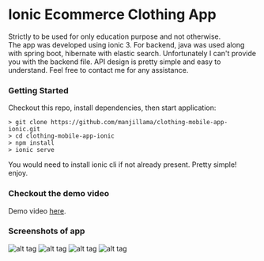 # Ionic Ecommerce Clothing App

Strictly to be used for only education purpose and not otherwise. <br>
The app was developed using ionic 3. For backend, java was used along with spring boot, hibernate with elastic search. Unfortunately I can't provide you with the backend file. API design is pretty simple and easy to understand. Feel free to contact me for any assistance.

### Getting Started

Checkout this repo, install dependencies, then start application:

```
> git clone https://github.com/manjillama/clothing-mobile-app-ionic.git
> cd clothing-mobile-app-ionic
> npm install
> ionic serve
```

You would need to install ionic cli if not already present. Pretty simple! enjoy.

### Checkout the demo video

Demo video [here](https://github.com/manjillama/clothing-mobile-app-ionic/blob/master/labim-app.mov?raw=true).

### Screenshots of app

![alt tag](https://github.com/manjillama/clothing-mobile-app-ionic/blob/master/3.png)
![alt tag](https://github.com/manjillama/clothing-mobile-app-ionic/blob/master/4.png)
![alt tag](https://github.com/manjillama/clothing-mobile-app-ionic/blob/master/1.png)
![alt tag](https://github.com/manjillama/clothing-mobile-app-ionic/blob/master/2.png)
